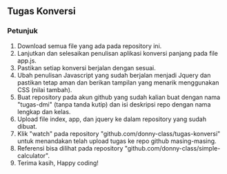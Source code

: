 ## Tugas Konversi

### Petunjuk
   1. Download semua file yang ada pada repository ini.
   2. Lanjutkan dan selesaikan penulisan aplikasi konversi panjang pada file app.js.
   3. Pastikan setiap konversi berjalan dengan sesuai.
   4. Ubah penulisan Javascript yang sudah berjalan menjadi Jquery dan pastikan tetap aman dan berikan tampilan yang menarik menggunakan CSS (nilai tambah).
   5. Buat repository pada akun github yang sudah kalian buat dengan nama "tugas-dmi" (tanpa tanda kutip) dan isi deskripsi repo dengan nama lengkap dan kelas.
   6. Upload file index, app, dan jquery ke dalam repository yang sudah dibuat.
   7. Klik "watch" pada repository "github.com/donny-class/tugas-konversi" untuk menandakan telah upload tugas ke repo github masing-masing.
   8. Referensi bisa dilihat pada repository "github.com/donny-class/simple-calculator".
   9. Terima kasih, Happy coding!

